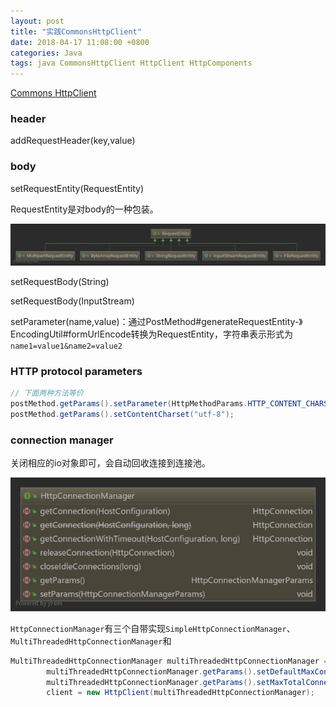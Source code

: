 ```yaml
---
layout: post
title: "实践CommonsHttpClient"
date: 2018-04-17 11:08:00 +0800
categories: Java
tags: java CommonsHttpClient HttpClient HttpComponents
---
```


[Commons HttpClient](http://hc.apache.org/httpclient-legacy/index.html)

### header

addRequestHeader(key,value)

### body

setRequestEntity(RequestEntity)

RequestEntity是对body的一种包装。

![RequestEntity](/images/CommonsHttpClient-RequestEntity.png)

setRequestBody(String)

setRequestBody(InputStream)

setParameter(name,value)：通过PostMethod#generateRequestEntity-》EncodingUtil#formUrlEncode转换为RequestEntity，字符串表示形式为`name1=value1&name2=value2`

### HTTP protocol parameters

```java
// 下面两种方法等价
postMethod.getParams().setParameter(HttpMethodParams.HTTP_CONTENT_CHARSET, "utf-8");
postMethod.getParams().setContentCharset("utf-8");
```

### connection manager

关闭相应的io对象即可，会自动回收连接到连接池。

![HttpConnectionManager](/images/CommonsHttpClient-HttpConnectionManager.png)

`HttpConnectionManager`有三个自带实现`SimpleHttpConnectionManager`、`MultiThreadedHttpConnectionManager`和

```java
MultiThreadedHttpConnectionManager multiThreadedHttpConnectionManager = new MultiThreadedHttpConnectionManager();
		multiThreadedHttpConnectionManager.getParams().setDefaultMaxConnectionsPerHost(maxHostConnections);
		multiThreadedHttpConnectionManager.getParams().setMaxTotalConnections(maxTotalConnections);
		client = new HttpClient(multiThreadedHttpConnectionManager);
```



